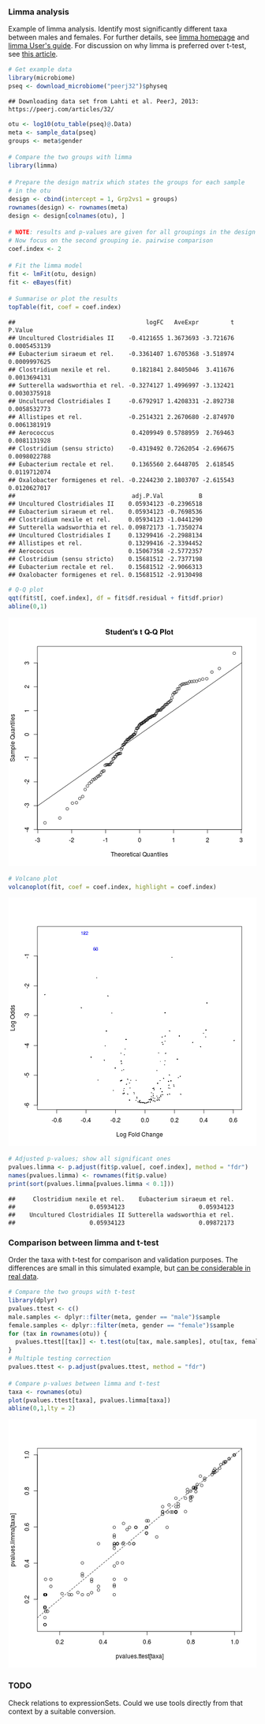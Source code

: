 ### Limma analysis

Example of limma analysis. Identify most significantly different taxa between males and females. For further details, see [limma homepage](http://bioinf.wehi.edu.au/limma/) and [limma User's guide](http://www.lcg.unam.mx/~lcollado/R/resources/limma-usersguide.pdf). For discussion on why limma is preferred over t-test, see [this article](http://www.plosone.org/article/info:doi/10.1371/journal.pone.0012336).


```r
# Get example data
library(microbiome)
pseq <- download_microbiome("peerj32")$physeq
```

```
## Downloading data set from Lahti et al. PeerJ, 2013: https://peerj.com/articles/32/
```

```r
otu <- log10(otu_table(pseq)@.Data)
meta <- sample_data(pseq)
groups <- meta$gender

# Compare the two groups with limma
library(limma)

# Prepare the design matrix which states the groups for each sample
# in the otu
design <- cbind(intercept = 1, Grp2vs1 = groups)
rownames(design) <- rownames(meta)
design <- design[colnames(otu), ]

# NOTE: results and p-values are given for all groupings in the design matrix
# Now focus on the second grouping ie. pairwise comparison
coef.index <- 2
     
# Fit the limma model
fit <- lmFit(otu, design)
fit <- eBayes(fit)

# Summarise or plot the results
topTable(fit, coef = coef.index)
```

```
##                                     logFC   AveExpr         t      P.Value
## Uncultured Clostridiales II    -0.4121655 1.3673693 -3.721676 0.0005453139
## Eubacterium siraeum et rel.    -0.3361407 1.6705368 -3.518974 0.0009997625
## Clostridium nexile et rel.      0.1821841 2.8405046  3.411676 0.0013694131
## Sutterella wadsworthia et rel. -0.3274127 1.4996997 -3.132421 0.0030375918
## Uncultured Clostridiales I     -0.6792917 1.4208331 -2.892738 0.0058532773
## Allistipes et rel.             -0.2514321 2.2670680 -2.874970 0.0061381919
## Aerococcus                      0.4209949 0.5788959  2.769463 0.0081131928
## Clostridium (sensu stricto)    -0.4319492 0.7262054 -2.696675 0.0098022788
## Eubacterium rectale et rel.     0.1365560 2.6448705  2.618545 0.0119712074
## Oxalobacter formigenes et rel. -0.2244230 2.1803707 -2.615543 0.0120627017
##                                 adj.P.Val          B
## Uncultured Clostridiales II    0.05934123 -0.2396518
## Eubacterium siraeum et rel.    0.05934123 -0.7698536
## Clostridium nexile et rel.     0.05934123 -1.0441290
## Sutterella wadsworthia et rel. 0.09872173 -1.7350274
## Uncultured Clostridiales I     0.13299416 -2.2988134
## Allistipes et rel.             0.13299416 -2.3394452
## Aerococcus                     0.15067358 -2.5772357
## Clostridium (sensu stricto)    0.15681512 -2.7377198
## Eubacterium rectale et rel.    0.15681512 -2.9066313
## Oxalobacter formigenes et rel. 0.15681512 -2.9130498
```

```r
# Q-Q plot
qqt(fit$t[, coef.index], df = fit$df.residual + fit$df.prior)
abline(0,1)
```

![plot of chunk limma-example](figure/limma-example-1.png)

```r
# Volcano plot
volcanoplot(fit, coef = coef.index, highlight = coef.index)
```

![plot of chunk limma-example](figure/limma-example-2.png)

```r
# Adjusted p-values; show all significant ones
pvalues.limma <- p.adjust(fit$p.value[, coef.index], method = "fdr")
names(pvalues.limma) <- rownames(fit$p.value)
print(sort(pvalues.limma[pvalues.limma < 0.1]))
```

```
##     Clostridium nexile et rel.    Eubacterium siraeum et rel. 
##                     0.05934123                     0.05934123 
##    Uncultured Clostridiales II Sutterella wadsworthia et rel. 
##                     0.05934123                     0.09872173
```


### Comparison between limma and t-test

Order the taxa with t-test for comparison and validation purposes. The
differences are small in this simulated example, but [can be
considerable in real
data](http://www.plosone.org/article/info:doi/10.1371/journal.pone.0012336).


```r
# Compare the two groups with t-test
library(dplyr)
pvalues.ttest <- c()
male.samples <- dplyr::filter(meta, gender == "male")$sample
female.samples <- dplyr::filter(meta, gender == "female")$sample
for (tax in rownames(otu)) {
  pvalues.ttest[[tax]] <- t.test(otu[tax, male.samples], otu[tax, female.samples])$p.value
}
# Multiple testing correction
pvalues.ttest <- p.adjust(pvalues.ttest, method = "fdr")

# Compare p-values between limma and t-test
taxa <- rownames(otu)
plot(pvalues.ttest[taxa], pvalues.limma[taxa])
abline(0,1,lty = 2)
```

![plot of chunk limma-compairson](figure/limma-compairson-1.png)

### TODO

Check relations to expressionSets. Could we use tools directly from that context by a suitable conversion.
